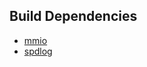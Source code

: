 ## Build Dependencies
* [mmio](https://github.com/Ryan-rsm-McKenzie/mmio)
* [spdlog](https://github.com/gabime/spdlog)

